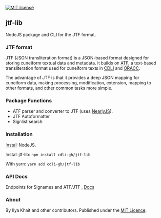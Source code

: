 [![MIT license](https://img.shields.io/badge/License-MIT-blue.svg)](https://lbesson.mit-license.org/)

## jtf-lib

NodeJS package and CLI for the JTF format.

### JTF format

JTF (JSON transliteration format) is a JSON-based format designed for storing cuneiform textual data and metadata. It builds on [ATF](http://oracc.museum.upenn.edu/doc/help/editinginatf/index.html), a text-based transliteration format used for cuneiform texts in [CDLI](http://www.cdli.ucla.edu/) and [ORACC](http://oracc.museum.upenn.edu).

The advantage of JTF is that it provides a deep JSON mapping for cuneiform data, making processing, modification, extension, mapping to other formats, and other common tasks more simple.

<!-- ToDo: Add details, JTF format description and schema -->

### Package Functions

- ATF parser and converter to JTF (uses [NearlyJS](https://nearley.js.org/)).
- JTF Autoformatter
- Signlist search

<!-- 
ToDo: Add tutorial.
- Installation
- Command line API
- Use in NodeJS applications
- Use in Python
-->

### Installation

[Install](https://nodejs.org/en/download/) NodeJS.

Install jtf-lib:
`npm install cdli-gh/jtf-lib` 

With yarn:
`yarn add cdli-gh/jtf-lib`
<!-- ToDo: Register npm package at www.npmjs.com -->




### API Docs

Endpoints for Signames and ATF/JTF , [Docs](docs/routes.md)

<!--
### Quick start

Command line:

- Convert ATF to JTF
- Load, save etc.
- CRUD functions

--> 

### About
By Ilya Khait and other contributors. Published under the [MIT Licence](https://opensource.org/licenses/MIT).
